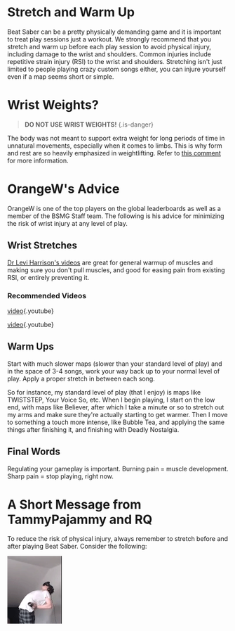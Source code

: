 <!-- TITLE: Stretching -->
<!-- SUBTITLE: Can't hit bloq with vegetable arms -->

# Stretch and Warm Up
Beat Saber can be a pretty physically demanding game and it is important to treat play sessions just a workout. We strongly recommend that you stretch and warm up before each play session to avoid physical injury, including damage to the wrist and shoulders. Common injuries include repetitive strain injury (RSI) to the wrist and shoulders. Stretching isn't just limited to people playing crazy custom songs either, you can injure yourself even if a map seems short or simple.

# Wrist Weights?
> **DO NOT USE WRIST WEIGHTS!**
{.is-danger}

The body was not meant to support extra weight for long periods of time in unnatural movements, especially when it comes to limbs. This is why form and rest are so heavily emphasized in weightlifting. Refer to [this comment](https://www.reddit.com/r/Vive/comments/8g9jgs/beat_saber_has_now_released/dya1yl7/) for more information.
# OrangeW's Advice
OrangeW is one of the top players on the global leaderboards as well as a member of the BSMG Staff team. The following is his advice for minimizing the risk of wrist injury at any level of play.

## Wrist Stretches

[Dr Levi Harrison's videos](https://www.youtube.com/user/drlevifitness) are great for general warmup of muscles and making sure you don't pull muscles, and good for easing pain from existing RSI, or entirely preventing it.

### Recommended Videos

[video](https://youtu.be/wYGfDCGrJ4A){.youtube}

[video](https://youtu.be/GRtXgm5QVIM){.youtube}

## Warm Ups

Start with much slower maps (slower than your standard level of play) and in the space of 3-4 songs, work your way back up to your normal level of play. Apply a proper stretch in between each song.

So for instance, my standard level of play (that I enjoy) is maps like TWISTSTEP, Your Voice So, etc. When I begin playing, I start on the low end, with maps like Believer, after which I take a minute or so to stretch out my arms and make sure they're actually starting to get warmer. Then I move to something a touch more intense, like Bubble Tea, and applying the same things after finishing it, and finishing with Deadly Nostalgia.

## Final Words
Regulating your gameplay is important. Burning pain = muscle development. Sharp pain = stop playing, right now.
# A Short Message from TammyPajammy and RQ
To reduce the risk of physical injury, always remember to stretch before and after playing Beat Saber.  Consider the following:

![Wammy](/uploads/images/wammy.gif "Wammy")